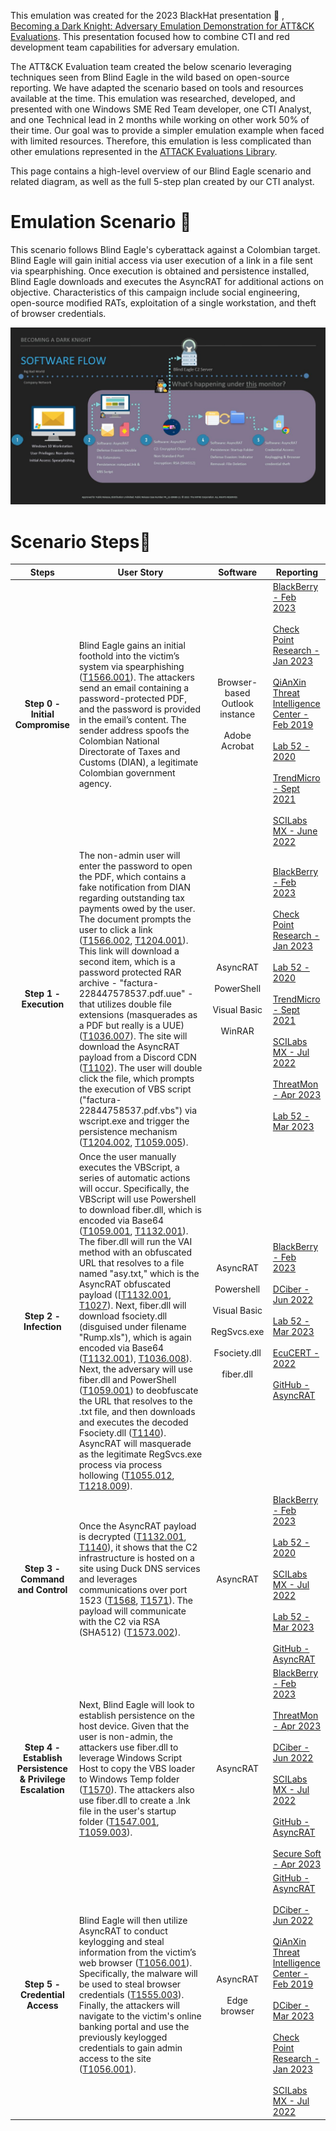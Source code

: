 This emulation was created for the 2023 BlackHat presentation 🎩 , [Becoming a Dark Knight: Adversary Emulation Demonstration for ATT&CK Evaluations](https://www.blackhat.com/us-23/briefings/schedule/#becoming-a-dark-knight-adversary-emulation-demonstration-for-attck-evaluations-33209). This presentation focused how to combine CTI and red development team capabilities for adversary emulation.  

The ATT&CK Evaluation team created the below scenario leveraging techniques seen from Blind Eagle in the wild based on open-source reporting. We have adapted the scenario based on tools and resources available at the time. This emulation was researched, developed, and presented with one Windows SME Red Team developer, one CTI Analyst, and one Technical lead in 2 months while working on other work 50% of their time. Our goal was to provide a simpler emulation example when faced with limited resources. Therefore, this emulation is less complicated than other emulations represented in the [ATTACK Evaluations Library](https://github.com/attackevals/ael).

This page contains a high-level overview of our Blind Eagle scenario and related diagram, as well as the full 5-step plan created by our CTI analyst.

# Emulation Scenario 📖

This scenario follows Blind Eagle's cyberattack against a Colombian target. Blind Eagle will gain initial access via user execution of a link in a file sent via spearphishing. Once execution is obtained and persistence installed, Blind Eagle downloads and executes the AsyncRAT for additional actions on objective. Characteristics of this campaign include social engineering, open-source modified RATs, exploitation of a single workstation, and theft of browser credentials.

![Software Flow Diagram](software_flow_diagram.JPG)

# Scenario Steps👣

| Steps | User Story | Software | Reporting |
| :----: | ----- | :-----: | ------ |
| **Step 0 - Initial Compromise** | Blind Eagle gains an initial foothold into the victim’s system via spearphishing ([T1566.001](https://attack.mitre.org/techniques/T1566/001/)). The attackers send an email containing a password-protected PDF, and the password is provided in the email’s content. The sender address spoofs the Colombian National Directorate of Taxes and Customs (DIAN), a legitimate Colombian government agency.|Browser-based Outlook instance <br> <br> Adobe Acrobat| [BlackBerry - Feb 2023](https://blogs.blackberry.com/en/2023/02/blind-eagle-apt-c-36-targets-colombia) <br> <br> [Check Point Research - Jan 2023](https://research.checkpoint.com/2023/blindeagle-targeting-ecuador-with-sharpened-tools/) <br> <br> [QiAnXin Threat Intelligence Center - Feb 2019](https://web.archive.org/web/20190625182633/https://ti.360.net/blog/articles/apt-c-36-continuous-attacks-targeting-colombian-government-institutions-and-corporations-en/) <br> <br> [Lab 52 - 2020](https://lab52.io/blog/apt-c-36-new-anti-detection-tricks/) <br> <br> [TrendMicro - Sept 2021](https://www.trendmicro.com/en_us/research/21/i/apt-c-36-updates-its-long-term-spam-campaign-against-south-ameri.html) <br> <br> [SCILabs MX - June 2022](https://blog.scilabs.mx/malware-campaign-attributed-to-apt-c-36-context-and-iocs-update-june-2022/) <br>|
| **Step 1 - Execution** | The non-admin user will enter the password to open the PDF, which contains a fake notification from DIAN regarding outstanding tax payments owed by the user. The document prompts the user to click a link ([T1566.002](https://attack.mitre.org/techniques/T1566/002/), [T1204.001](https://attack.mitre.org/techniques/T1204/001/)). This link will download a second item, which is a password protected RAR archive - "factura-228447578537.pdf.uue" - that utilizes double file extensions (masquerades as a PDF but really is a UUE) ([T1036.007](https://attack.mitre.org/techniques/T1036/007/)). The site will download the AsyncRAT payload from a Discord CDN ([T1102](https://attack.mitre.org/techniques/T1102/)). The user will double click the file, which prompts the execution of VBS script ("factura-22844758537.pdf.vbs") via wscript.exe and trigger the persistence mechanism ([T1204.002](https://attack.mitre.org/techniques/T1204/002/), [T1059.005](https://attack.mitre.org/techniques/T1059/005/)).| AsyncRAT <br> <br> PowerShell <br> <br> Visual Basic <br> <br> WinRAR | [BlackBerry - Feb 2023](https://blogs.blackberry.com/en/2023/02/blind-eagle-apt-c-36-targets-colombia) <br> <br> [Check Point Research - Jan 2023](https://research.checkpoint.com/2023/blindeagle-targeting-ecuador-with-sharpened-tools/) <br> <br> [Lab 52 - 2020](https://lab52.io/blog/apt-c-36-new-anti-detection-tricks/) <br> <br> [TrendMicro - Sept 2021](https://www.trendmicro.com/en_us/research/21/i/apt-c-36-updates-its-long-term-spam-campaign-against-south-ameri.html) <br> <br> [SCILabs MX - Jul 2022](https://blog.scilabs.mx/malware-campaign-attributed-to-apt-c-36-context-and-iocs-update-june-2022/) <br> <br> [ThreatMon - Apr 2023](https://web.archive.org/web/20230421020841/https://threatmon.io/wp-content/uploads/2023/04/APT_Blind_Eagles_Malware_Arsenal_Technical_Analysis_of_the_New.pdf) <br> <br> [Lab 52 - Mar 2023](https://lab52.io/blog/apt-c-36-from-njrat-to-apt-c-36/) |
| **Step 2 - Infection** | Once the user manually executes the VBScript, a series of automatic actions will occur. Specifically, the VBScript will use Powershell to download fiber.dll, which is encoded via Base64 ([T1059.001](https://attack.mitre.org/techniques/T1059/001/), [T1132.001](https://attack.mitre.org/techniques/T1132/001/)). The fiber.dll will run the VAI method with an obfuscated URL that resolves to a file named "asy.txt," which is the AsyncRAT obfuscated payload ([[T1132.001](https://attack.mitre.org/techniques/T1132/001/), [T1027](https://attack.mitre.org/techniques/T1027/)). Next, fiber.dll will download fsociety.dll (disguised under filename "Rump.xls"), which is again encoded via Base64 ([T1132.001](https://attack.mitre.org/techniques/T1132/001/)), [T1036.008](https://attack.mitre.org/techniques/T1036/008/)). Next, the adversary will use fiber.dll and PowerShell ([T1059.001](https://attack.mitre.org/techniques/T1059/001/)) to deobfuscate the URL that resolves to the .txt file, and then downloads and executes the decoded Fsociety.dll ([T1140](https://attack.mitre.org/techniques/T1140/)). AsyncRAT will masquerade as the legitimate RegSvcs.exe process via process hollowing ([T1055.012](https://attack.mitre.org/techniques/T1055/012/), [T1218.009](https://attack.mitre.org/techniques/T1218/009/)). | AsyncRAT <br> <br> Powershell <br> <br> Visual Basic <br> <br> RegSvcs.exe <br> <br> Fsociety.dll <br> <br> fiber.dll |[BlackBerry - Feb 2023](https://blogs.blackberry.com/en/2023/02/blind-eagle-apt-c-36-targets-colombia) <br> <br> [DCiber - Jun 2022](https://dciber.org/analisando-asyncrat-distribuido-na-colombia/) <br> <br> [Lab 52 - Mar 2023](https://lab52.io/blog/apt-c-36-from-njrat-to-apt-c-36/) <br> <br> [EcuCERT - 2022](https://www.ecucert.gob.ec/wp-content/uploads/2022/03/alerta-APTs-2022-03-23.pdf) <br> <br> [GitHub - AsyncRAT](https://github.com/NYAN-x-CAT/AsyncRAT-C-Sharp) <br> |
| **Step 3 - Command and Control** | Once the AsyncRAT payload is decrypted ([T1132.001](https://attack.mitre.org/techniques/T1132/001/), [T1140](https://attack.mitre.org/techniques/T1140/)), it shows that the C2 infrastructure is hosted on a site using Duck DNS services and leverages communications over port 1523 ([T1568](https://attack.mitre.org/techniques/T1568/), [T1571](https://attack.mitre.org/techniques/T1571/)). The payload will communicate with the C2 via RSA (SHA512) ([T1573.002](https://attack.mitre.org/techniques/T1573/002/)). | AsyncRAT | [BlackBerry - Feb 2023](https://blogs.blackberry.com/en/2023/02/blind-eagle-apt-c-36-targets-colombia) <br> <br> [Lab 52 - 2020](https://lab52.io/blog/apt-c-36-new-anti-detection-tricks/) <br> <br> [SCILabs MX - Jul 2022](https://blog.scilabs.mx/malware-campaign-attributed-to-apt-c-36-context-and-iocs-update-june-2022/) <br> <br> [Lab 52 - Mar 2023](https://lab52.io/blog/apt-c-36-from-njrat-to-apt-c-36/) <br> <br> [GitHub - AsyncRAT](https://github.com/NYAN-x-CAT/AsyncRAT-C-Sharp) |
| **Step 4 - Establish Persistence & Privilege Escalation** | Next, Blind Eagle will look to establish persistence on the host device. Given that the user is non-admin, the attackers use fiber.dll to leverage Windows Script Host to copy the VBS loader to Windows Temp folder ([T1570](https://attack.mitre.org/techniques/T1570/)). The attackers also use fiber.dll to create a .lnk file in the user's startup folder ([T1547.001](https://attack.mitre.org/techniques/T1547/001/), [T1059.003](https://attack.mitre.org/techniques/T1059/003/)). | AsyncRAT | [BlackBerry - Feb 2023](https://blogs.blackberry.com/en/2023/02/blind-eagle-apt-c-36-targets-colombia) <br> <br> [ThreatMon - Apr 2023](https://web.archive.org/web/20230421020841/https://threatmon.io/wp-content/uploads/2023/04/APT_Blind_Eagles_Malware_Arsenal_Technical_Analysis_of_the_New.pdf)  <br> <br> [DCiber - Jun 2022](https://dciber.org/analisando-asyncrat-distribuido-na-colombia/) <br> <br> [SCILabs MX - Jul 2022](https://blog.scilabs.mx/malware-campaign-attributed-to-apt-c-36-context-and-iocs-update-june-2022/) <br> <br> [GitHub - AsyncRAT](https://github.com/NYAN-x-CAT/AsyncRAT-C-Sharp) <br> <br> [Secure Soft - Apr 2023](https://www.securesoftcorp.com/es/w/novedades/ss_alert292) |
| **Step 5 - Credential Access** | Blind Eagle will then utilize AsyncRAT to conduct keylogging and steal information from the victim’s web browser ([T1056.001](https://attack.mitre.org/techniques/T1056/001/)). Specifically, the malware will be used to steal browser credentials ([T1555.003](https://attack.mitre.org/techniques/T1555/003/)). Finally, the attackers will navigate to the victim's online banking portal and use the previously keylogged credentials to gain admin access to the site ([T1056.001](https://attack.mitre.org/techniques/T1056/001/)). | AsyncRAT <br> <br> Edge browser | [GitHub - AsyncRAT](https://github.com/NYAN-x-CAT/AsyncRAT-C-Sharp) <br> <br> [DCiber - Jun 2022](https://dciber.org/analisando-asyncrat-distribuido-na-colombia/) <br> <br> [QiAnXin Threat Intelligence Center - Feb 2019](https://web.archive.org/web/20190625182633/https://ti.360.net/blog/articles/apt-c-36-continuous-attacks-targeting-colombian-government-institutions-and-corporations-en/) <br> <br> [DCiber - Mar 2023](https://dciber.org/apt-c-36-ataques-continuos-direcionados-a-instituicoes-e-corporacoes-do-governo-colombiano/) <br> <br> [Check Point Research - Jan 2023](https://research.checkpoint.com/2023/blindeagle-targeting-ecuador-with-sharpened-tools/) <br> <br> [SCILabs MX - Jul 2022](https://blog.scilabs.mx/malware-campaign-attributed-to-apt-c-36-context-and-iocs-update-june-2022/) <br> 
